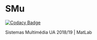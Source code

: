 # SMu

[![Codacy Badge](https://api.codacy.com/project/badge/Grade/c209bdfebb7747e2a34b49340e0173ed)](https://app.codacy.com/app/tomas99batista/SMu?utm_source=github.com&utm_medium=referral&utm_content=tomas99batista/SMu&utm_campaign=Badge_Grade_Settings)

Sistemas Multimédia UA 2018/19 | MatLab
